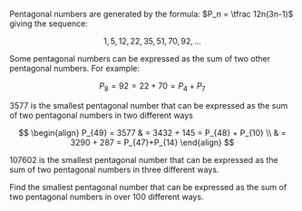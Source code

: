 Pentagonal numbers are generated by the formula: $P_n = \tfrac 12n(3n-1)$ giving the sequence:

$$1,5,12,22,35, 51,70,92,\ldots $$

Some pentagonal numbers can be expressed as the sum of two other pentagonal numbers.
For example:

$$P_8 = 92 = 22 + 70 = P_4 + P_7$$

3577 is the smallest pentagonal number that can be expressed as the sum of two pentagonal numbers in two different ways

$$
\begin{align}
P_{49} = 3577 & = 3432 + 145 = P_{48} + P_{10} \\
 & = 3290 + 287 = P_{47}+P_{14}
\end{align}
$$

107602 is the smallest pentagonal number that can be expressed as the sum of two pentagonal numbers in three different ways.


Find the smallest pentagonal number that can be expressed as the sum of two pentagonal numbers in over 100 different ways.